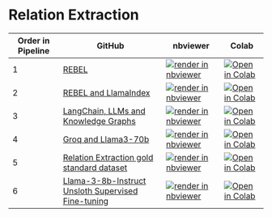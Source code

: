# Relation Extraction

| Order in Pipeline | GitHub | nbviewer | Colab |
|-----------|---------|--------|----------|
| 1      | [REBEL](https://github.com/alisonmitchell/Biomedical-Knowledge-Graph/blob/main/05_Relation_Extraction/REBEL.ipynb)               | [![render in nbviewer](https://raw.githubusercontent.com/jupyter/design/master/logos/Badges/nbviewer_badge.svg)](https://nbviewer.jupyter.org/github/alisonmitchell/Biomedical-Knowledge-Graph/blob/main/05_Relation_Extraction/REBEL.ipynb) | [![Open in Colab](https://colab.research.google.com/assets/colab-badge.svg)](https://colab.research.google.com/github/alisonmitchell/Biomedical-Knowledge-Graph/blob/main/05_Relation_Extraction/REBEL.ipynb) |
| 2      | [REBEL and LlamaIndex](https://github.com/alisonmitchell/Biomedical-Knowledge-Graph/blob/main/05_Relation_Extraction/REBEL_LlamaIndex.ipynb)               | [![render in nbviewer](https://raw.githubusercontent.com/jupyter/design/master/logos/Badges/nbviewer_badge.svg)](https://nbviewer.jupyter.org/github/alisonmitchell/Biomedical-Knowledge-Graph/blob/main/05_Relation_Extraction/REBEL_LlamaIndex.ipynb) | [![Open in Colab](https://colab.research.google.com/assets/colab-badge.svg)](https://colab.research.google.com/github/alisonmitchell/Biomedical-Knowledge-Graph/blob/main/05_Relation_Extraction/REBEL_LlamaIndex.ipynb) |
| 3      | [LangChain, LLMs and Knowledge Graphs](https://github.com/alisonmitchell/Biomedical-Knowledge-Graph/blob/main/05_Relation_Extraction/LangChain_LLMs_KGs.ipynb)               | [![render in nbviewer](https://raw.githubusercontent.com/jupyter/design/master/logos/Badges/nbviewer_badge.svg)](https://nbviewer.jupyter.org/github/alisonmitchell/Biomedical-Knowledge-Graph/blob/main/05_Relation_Extraction/LangChain_LLMs_KGs.ipynb) | [![Open in Colab](https://colab.research.google.com/assets/colab-badge.svg)](https://colab.research.google.com/github/alisonmitchell/Biomedical-Knowledge-Graph/blob/main/05_Relation_Extraction/LangChain_LLMs_KGs.ipynb) |
| 4 | [Groq and Llama3-70b](https://github.com/alisonmitchell/Biomedical-Knowledge-Graph/blob/main/05_Relation_Extraction/Groq_Llama3.ipynb)               | [![render in nbviewer](https://raw.githubusercontent.com/jupyter/design/master/logos/Badges/nbviewer_badge.svg)](https://nbviewer.jupyter.org/github/alisonmitchell/Biomedical-Knowledge-Graph/blob/main/05_Relation_Extraction/Groq_Llama3.ipynb) | [![Open in Colab](https://colab.research.google.com/assets/colab-badge.svg)](https://colab.research.google.com/github/alisonmitchell/Biomedical-Knowledge-Graph/blob/main/05_Relation_Extraction/Groq_Llama3.ipynb) |
| 5      | [Relation Extraction gold standard dataset](https://github.com/alisonmitchell/Biomedical-Knowledge-Graph/blob/main/05_Relation_Extraction/Gold_standard_dataset.ipynb)               | [![render in nbviewer](https://raw.githubusercontent.com/jupyter/design/master/logos/Badges/nbviewer_badge.svg)](https://nbviewer.jupyter.org/github/alisonmitchell/Biomedical-Knowledge-Graph/blob/main/05_Relation_Extraction/Gold_standard_dataset.ipynb) | [![Open in Colab](https://colab.research.google.com/assets/colab-badge.svg)](https://colab.research.google.com/github/alisonmitchell/Biomedical-Knowledge-Graph/blob/main/05_Relation_Extraction/Gold_standard_dataset.ipynb) |
| 6      | [Llama-3-8b-Instruct Unsloth Supervised Fine-tuning](https://github.com/alisonmitchell/Biomedical-Knowledge-Graph/blob/main/05_Relation_Extraction/Llama3_8b_Instruct_Unsloth_SFT.ipynb)               | [![render in nbviewer](https://raw.githubusercontent.com/jupyter/design/master/logos/Badges/nbviewer_badge.svg)](https://nbviewer.jupyter.org/github/alisonmitchell/Biomedical-Knowledge-Graph/blob/main/05_Relation_Extraction/Llama3_8b_Instruct_Unsloth_SFT.ipynb) | [![Open in Colab](https://colab.research.google.com/assets/colab-badge.svg)](https://colab.research.google.com/github/alisonmitchell/Biomedical-Knowledge-Graph/blob/main/05_Relation_Extraction/Llama3_8b_Instruct_Unsloth_SFT.ipynb) |

